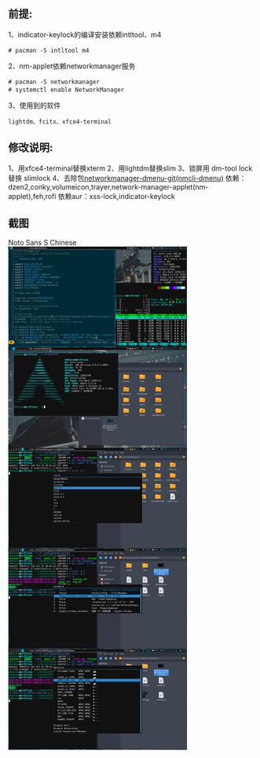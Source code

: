 ## 前提:
1、indicator-keylock的编译安装依赖intltool、m4
```
# pacman -S intltool m4
```
2、nm-applet依赖networkmanager服务
```
# pacman -S networkmanager
# systemctl enable NetworkManager
```
3、使用到的软件
```
lightdm、fcitx、xfce4-terminal
```

## 修改说明:
1、用xfce4-terminal替换xterm
2、用lightdm替换slim
3、锁屏用 dm-tool lock 替换 slimlock
4、去除包[networkmanager-dmenu-git(nmcli-dmenu)](https://github.com/firecat53/nmcli-dmenu)
依赖：dzen2,conky,volumeicon,trayer,network-manager-applet(nm-applet),feh,rofi
依赖aur：xss-lock,indicator-keylock

## 截图
Noto Sans S Chinese
![image](https://raw.githubusercontent.com/AdamYuan/herbstluftwm-config/master/scrot.jpg)







